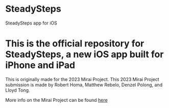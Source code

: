 # SteadySteps
SteadySteps app for iOS

# This is the official repository for SteadySteps, a new iOS app built for iPhone and iPad
This is originally made for the 2023 Mirai Project.
This 2023 Mirai Project submission is made by Robert Homa, Matthew Rebelo, Denzel Polong, and Lloyd Tong.

More info on the Mirai Project can be found [here](https://www.canadorecollege.ca/experience/the-mirai-project)
